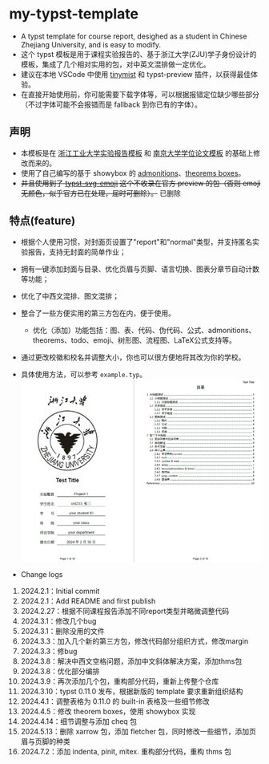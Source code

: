 # my-typst-template
- A typst template for course report, desighed as a student in Chinese Zhejiang University, and is easy to modify.
- 这个 typst 模板是用于课程实验报告的、基于浙江大学(ZJU)学子身份设计的模板，集成了几个相对实用的包，对中英文混排做一定优化。
- 建议在本地 VSCode 中使用 [tinymist](https://github.com/Myriad-Dreamin/tinymist.git) 和 typst-preview 插件，以获得最佳体验。
- 在直接开始使用前，你可能需要下载字体等，可以根据报错定位缺少哪些部分（不过字体可能不会报错而是 fallback 到你已有的字体）。

## 声明
- 本模板是在 [浙江工业大学实验报告模板](https://github.com/zjutjh/zjut-report-typst) 和 [南京大学学位论文模板](https://github.com/nju-lug/nju-thesis-typst) 的基础上修改而来的。
- 使用了自己编写的基于 showybox 的 [admonitions](https://github.com/crd2333/typst-admonition)、[theorems boxes](https://github.com/crd2333/typst-theorem-box)。
- ~~并且使用到了 [typst-svg-emoji](https://github.com/polazarus/typst-svg-emoji) 这个不收录在官方 preview 的包（否则 emoji 无颜色，似乎官方已在处理，届时可删除）。~~ 已删除

## 特点(feature)
- 根据个人使用习惯，对封面页设置了"report"和"normal"类型，并支持匿名实验报告，支持无封面的简单作业；
- 拥有一键添加封面与目录、优化页眉与页脚、语言切换、图表分章节自动计数等功能；
- 优化了中西文混排、图文混排；
- 整合了一些方便实用的第三方包在内，便于使用。
  - 优化（添加）功能包括：图、表、代码、伪代码、公式、admonitions、theorems、todo、emoji、树形图、流程图、LaTeX公式支持等。
- 通过更改校徽和校名并调整大小，你也可以很方便地将其改为你的学校。
- 具体使用方法，可以参考 `example.typ`。
    ![](example/example.png)

- Change logs
1. 2024.2.1：Initial commit
2. 2024.2.1：Add README and first publish
3. 2024.2.27：根据不同课程报告添加不同report类型并略微调整代码
4. 2024.3.1：修改几个bug
5. 2024.3.1：删除没用的文件
6. 2024.3.3：加入几个新的第三方包，修改代码部分组织方式，修改margin
7. 2024.3.3：修bug
8. 2024.3.8：解决中西文空格问题，添加中文斜体解决方案，添加thms包
9. 2024.3.8：优化部分编排
10. 2024.3.9：再次添加几个包，重构部分代码，重新上传整个仓库
11. 2024.3.10：typst 0.11.0 发布，根据新版的 template 要求重新组织结构
12. 2024.4.1：调整表格为 0.11.0 的 built-in 表格及一些细节修改
13. 2024.4.5：修改 theorem boxes，使用 showybox 实现
14. 2024.4.14：细节调整与添加 cheq 包
15. 2024.5.13：删除 xarrow 包，添加 fletcher 包，同时修改一些细节，添加页眉与页脚的种类
16. 2024.7.2：添加 indenta, pinit, mitex. 重构部分代码，重构 thms 包